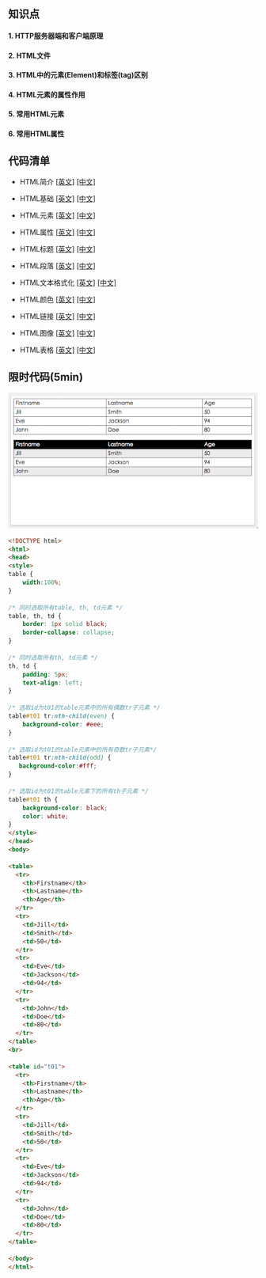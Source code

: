 ## 知识点
#### 1. HTTP服务器端和客户端原理

#### 2. HTML文件

#### 3. HTML中的元素(Element)和标签(tag)区别

#### 4. HTML元素的属性作用

#### 5. 常用HTML元素

#### 6. 常用HTML属性 

## 代码清单
* HTML简介 [[英文]](http://w3schools.bootcss.com/html/html_intro.html) [[中文]](http://www.runoob.com/html/html-intro.html)

* HTML基础 [[英文]](http://w3schools.bootcss.com/html/html_basic.html) [[中文]](http://www.runoob.com/html/html-basic.html)

* HTML元素 [[英文]](http://w3schools.bootcss.com/html/html_elements.html) [[中文]](http://www.runoob.com/html/html-elements.html)

* HTML属性 [[英文]](http://w3schools.bootcss.com/html/html_attributes.html) [[中文]](http://www.runoob.com/html/html-attributes.html)

* HTML标题 [[英文]](http://w3schools.bootcss.com/html/html_headings.html) [[中文]](http://www.runoob.com/html/html-headings.html)

* HTML段落 [[英文]](http://w3schools.bootcss.com/html/html_paragraphs.html) [[中文]](http://www.runoob.com/html/html-paragraphs.html)

* HTML文本格式化 [[英文]](http://w3schools.bootcss.com/html/html_formatting.html) [[中文]](http://www.runoob.com/html/html-formatting.html)

* HTML颜色 [[英文]](http://w3schools.bootcss.com/html/html_colors.html) [[中文]](http://www.runoob.com/html/html-colors.html)

* HTML链接 [[英文]](http://w3schools.bootcss.com/html/html_links.html) [[中文]](http://www.runoob.com/html/html-links.html)

* HTML图像 [[英文]](http://w3schools.bootcss.com/html/html_images.html) [[中文]](http://www.runoob.com/html/html-images.html)

* HTML表格 [[英文]](http://w3schools.bootcss.com/html/html_tables.html) [[中文]](http://www.runoob.com/html/html-tables.html)

## 限时代码(5min)
![](../images/table.png)

```html
<!DOCTYPE html>
<html>
<head>
<style>
table {
    width:100%;
}

/* 同时选取所有table, th, td元素 */
table, th, td {
    border: 1px solid black;
    border-collapse: collapse;
}

/* 同时选取所有th, td元素 */
th, td {
    padding: 5px;
    text-align: left;
}

/* 选取id为t01的table元素中的所有偶数tr子元素 */
table#t01 tr:nth-child(even) {
    background-color: #eee;
}

/* 选取id为t01的table元素中的所有奇数tr子元素*/
table#t01 tr:nth-child(odd) {
   background-color:#fff;
}

/* 选取id为t01的table元素下的所有th子元素 */
table#t01 th {
    background-color: black;
    color: white;
}
</style>
</head>
<body>

<table>
  <tr>
    <th>Firstname</th>
    <th>Lastname</th> 
    <th>Age</th>
  </tr>
  <tr>
    <td>Jill</td>
    <td>Smith</td>
    <td>50</td>
  </tr>
  <tr>
    <td>Eve</td>
    <td>Jackson</td>
    <td>94</td>
  </tr>
  <tr>
    <td>John</td>
    <td>Doe</td>
    <td>80</td>
  </tr>
</table>
<br>

<table id="t01">
  <tr>
    <th>Firstname</th>
    <th>Lastname</th> 
    <th>Age</th>
  </tr>
  <tr>
    <td>Jill</td>
    <td>Smith</td>
    <td>50</td>
  </tr>
  <tr>
    <td>Eve</td>
    <td>Jackson</td>
    <td>94</td>
  </tr>
  <tr>
    <td>John</td>
    <td>Doe</td>
    <td>80</td>
  </tr>
</table>

</body>
</html>

```